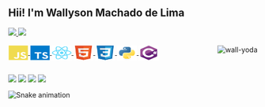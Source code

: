 ## Hii! I'm Wallyson Machado de Lima
 <div>
  <a href="https://github.com/WallysonMachadoDeLima">
  <img height="180em" with="60%" src="https://github-readme-stats.vercel.app/api?username=WallysonMachadoDeLima&show_icons=true&theme=dark&include_all_commits=true&count_private=true"/>
  <img height="180em" with="40%" src="https://github-readme-stats.vercel.app/api/top-langs/?username=WallysonMachadoDeLima&layout=compact&langs_count=16&theme=dark"/>
</div>
<div style="display: inline_block"><br>
  <img align="center" alt="wall-Js" height="30" width="40" src="https://raw.githubusercontent.com/devicons/devicon/master/icons/javascript/javascript-plain.svg">
  <img align="center" alt="wall-Ts" height="30" width="40" src="https://raw.githubusercontent.com/devicons/devicon/master/icons/typescript/typescript-plain.svg">
  <img align="center" alt="wall-React" height="30" width="40" src="https://raw.githubusercontent.com/devicons/devicon/master/icons/react/react-original.svg">
  <img align="center" alt="wall-HTML" height="30" width="40" src="https://raw.githubusercontent.com/devicons/devicon/master/icons/html5/html5-original.svg">
  <img align="center" alt="wall-CSS" height="30" width="40" src="https://raw.githubusercontent.com/devicons/devicon/master/icons/css3/css3-original.svg">
  <img align="center" alt="wall-Python" height="30" width="40" src="https://raw.githubusercontent.com/devicons/devicon/master/icons/python/python-original.svg">
  <img align="center" alt="wall-Csharp" height="30" width="40" src="https://raw.githubusercontent.com/devicons/devicon/master/icons/csharp/csharp-original.svg">
  <img align="right" alt="wall-yoda" src="https://cdn.discordapp.com/attachments/795358919417397249/825430589581688872/hi.gif">
</div>
  
  ##
 
<div> 
  <a href="https://www.youtube.com/channel/UC_-uuuZbY0AAt9CViNzvc-Q" target="_blank"><img src="https://img.shields.io/badge/-Youtube-%23EA4335?style=for-the-badge&logo=youtube&logoColor=white" target="_blank"></a>
  <a href="https://instagram.com/WallysonMachadoDeLima" target="_blank"><img src="https://img.shields.io/badge/-Instagram-%23E4405F?style=for-the-badge&logo=instagram&logoColor=white" target="_blank"></a>
  <a href = "mailto: contatoWallysonMachadoDeLima@gmail.com"><img src="https://img.shields.io/badge/-Gmail-%23333?style=for-the-badge&logo=gmail&logoColor=white" target="_blank"></a>
  <a href="https://www.linkedin.com/in/rafaella-ballerini-45875016a" target="_blank"><img src="https://img.shields.io/badge/-LinkedIn-%230077B5?style=for-the-badge&logo=linkedin&logoColor=white" target="_blank"></a> 
 
  ![Snake animation](https://github.com/WallysonMachadoDeLima/WallysonMachadoDeLima/blob/output/github-contribution-grid-snake.svg)
 
</div>
